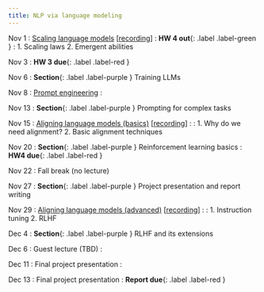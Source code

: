 ```yaml
---
title: NLP via language modeling 
---
```


Nov 1
: [Scaling language models]() [[recording]()]
  : **HW 4 out**{: .label .label-green }
: 1. Scaling laws 
  2. Emergent abilities

Nov 3
: **HW 3 due**{: .label .label-red }

Nov 6
: **Section**{: .label .label-purple } Training LLMs 

Nov 8 
: [Prompt engineering]() 
  : 

Nov 13
: **Section**{: .label .label-purple } Prompting for complex tasks

Nov 15
: [Aligning language models (basics)]() [[recording]()]
  : 
: 1. Why do we need alignment?
  2. Basic alignment techniques

Nov 20
: **Section**{: .label .label-purple } Reinforcement learning basics 
  : **HW4 due**{: .label .label-red }

Nov 22
: Fall break (no lecture) 

Nov 27
: **Section**{: .label .label-purple } Project presentation and report writing 

Nov 29
: [Aligning language models (advanced)]() [[recording]()]
  : 
: 1. Instruction tuning
  2. RLHF

Dec 4
: **Section**{: .label .label-purple } RLHF and its extensions 

Dec 6
: Guest lecture (TBD)
  : 

Dec 11
: Final project presentation
  : 

Dec 13
: Final project presentation
  : **Report due**{: .label .label-red }
